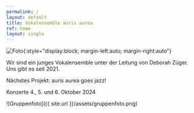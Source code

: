 ```yaml
---
permalink: /
layout: default
title: Vokalensemble auris aurea
ref: home
layout: single
---
```



![Foto](assets/etlavie/etlavie-foto.JPG){:style="display:block; margin-left:auto; margin-right:auto"}

Wir sind ein junges Vokalensemble unter der Leitung von Deborah Züger. Uns gibt es seit 2021.

Nächstes Projekt: auris aurea goes jazz!

Konzerte 4., 5. und 6. Oktober 2024

![Gruppenfoto]({{ site.url }}/assets/gruppenfoto.png)
